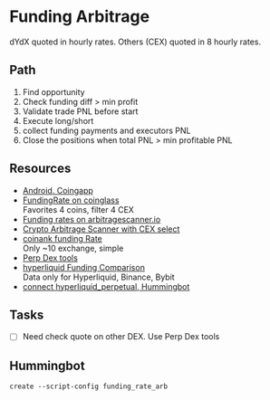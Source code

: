 # Funding Arbitrage
dYdX quoted in hourly rates. Others (CEX) quoted in 8 hourly rates.  

## Path
1. Find opportunity
2. Check funding diff > min profit
3. Validate trade PNL before start
4. Execute long/short
5. collect funding payments and executors PNL
6. Close the positions when total PNL > min profitable PNL

## Resources
- [Android. Coingapp](https://play.google.com/store/apps/details?id=com.coingapp.android)
- [FundingRate on coinglass](https://www.coinglass.com/FundingRate)  
  Favorites 4 coins, filter 4 CEX
- [Funding rates on arbitragescanner.io](https://arbitragescanner.io/funding-rates)
- [Crypto Arbitrage Scanner with CEX select](https://cryptoarbitragescreener.com)
- [coinank funding Rate](https://coinank.com/fundingRate/current)  
    Only ~10 exchange, simple 
- [Perp Dex tools](https://ghzperpdextools.vercel.app)
- [hyperliquid Funding Comparison](https://app.hyperliquid.xyz/fundingComparison)  
  Data only for Hyperliquid, Binance, Bybit
- [connect hyperliquid_perpetual, Hummingbot](https://hummingbot.org/blog/funding-rate-arbitrage-and-creating-vaults-on-hyperliquid/#trading-with-hummingbot)

## Tasks
- [ ] Need check quote on other DEX. Use Perp Dex tools  

## Hummingbot
```
create --script-config funding_rate_arb
```
